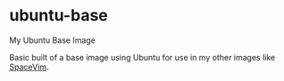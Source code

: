 # ubuntu-base
My Ubuntu Base Image

Basic built of a base image using Ubuntu for use in my other images like [SpaceVim](https://github.com/alastairhm/spacevim).
